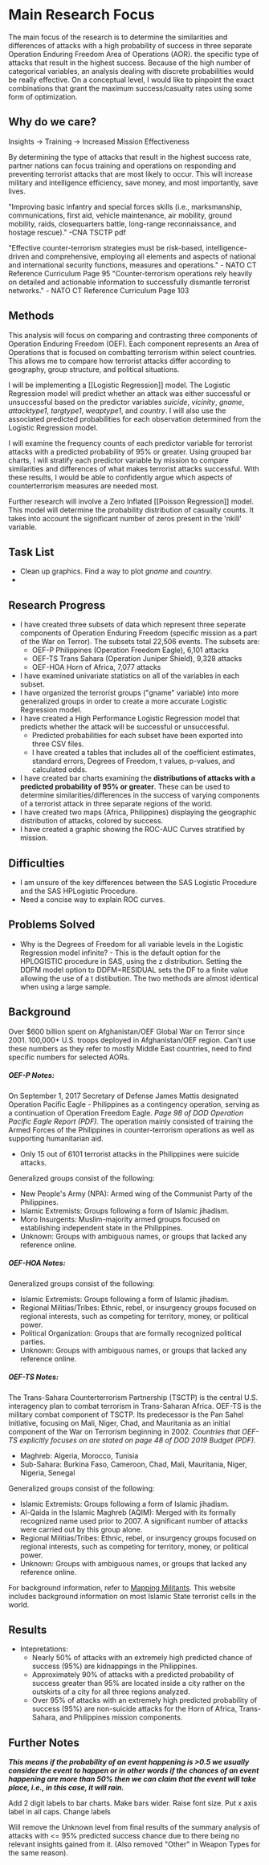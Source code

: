 # Main Research Focus
The main focus of the research is to determine the similarities and differences of attacks with a high probability of success in three separate Operation Enduring Freedom Area of Operations (AOR). the specific type of attacks that result in the highest success. 
Because of the high number of categorical variables, an analysis dealing with discrete probabilities would be really effective. On a conceptual level, I would like to pinpoint the exact combinations that grant the maximum success/casualty rates using some form of optimization. 

## Why do we care?
Insights -> Training -> Increased Mission Effectiveness

By determining the type of attacks that result in the highest success rate, partner nations can focus training and operations on responding and preventing terrorist attacks that are most likely to occur. This will increase military and intelligence efficiency, save money, and most importantly, save lives. 

"Improving basic infantry and special forces skills (i.e., marksmanship, communications, first aid, vehicle maintenance, air mobility, ground mobility, raids, closequarters battle, long-range reconnaissance, and hostage rescue)." -CNA TSCTP pdf

"Effective counter-terrorism strategies must be risk-based, intelligence-driven and comprehensive, employing all elements and aspects of national and international security functions, measures and operations." - NATO CT Reference Curriculum Page 95
"Counter-terrorism operations rely heavily on detailed and actionable information to successfully dismantle terrorist networks." - NATO CT Reference Curriculum Page 103

## Methods
This analysis will focus on comparing and contrasting three components of Operation Enduring Freedom (OEF). Each component represents an Area of Operations that is focused on combatting terrorism within select countries. This allows me to compare how terrorist attacks differ according to geography, group structure, and political situations. 

I will be implementing a [[Logistic Regression]] model. The Logistic Regression model will predict whether an attack was either successful or unsuccessful based on the predictor variables *suicide*, *vicinity*, *gname*, *attacktype1*, *targtype1*, *weaptype1*, and *country*. I will also use the associated predicted probabilities for each observation determined from the Logistic Regression model.

I will examine the frequency counts of each predictor variable for terrorist attacks with a predicted probability of 95% or greater. Using grouped bar charts, I will stratify each predictor variable by mission to compare similarities and differences of what makes terrorist attacks successful. With these results, I would be able to confidently argue which aspects of counterterrorism measures are needed most.

Further research will involve a Zero Inflated [[Poisson Regression]] model. This model will determine the probability distribution of casualty counts. It takes into account the significant number of zeros present in the 'nkill' variable.

## Task List
- Clean up graphics. Find a way to plot *gname* and *country*.
- 

## Research Progress
- I have created three subsets of data which represent three seperate components of Operation Enduring Freedom (specific mission as a part of the War on Terror). The subsets total 22,506 events. The subsets are:
	- OEF-P Philippines (Operation Freedom Eagle), 6,101 attacks
	- OEF-TS Trans Sahara (Operation Juniper Shield), 9,328 attacks
	- OEF-HOA Horn of Africa, 7,077 attacks
- I have examined univariate statistics on all of the variables in each subset.
-  I have organized the terrorist groups ("gname" variable) into more generalized groups in order to create a more accurate Logistic Regression model.
- I have created a High Performance Logistic Regression model that predicts whether the attack will be successful or unsuccessful. 
	- Predicted probabilities for each subset have been exported into three CSV files.
	- I have created a tables that includes all of the coefficient estimates, standard errors, Degrees of Freedom, t values, p-values, and calculated odds.
- I have created bar charts examining the **distributions of attacks with a predicted probability of 95% or greater**. These can be used to determine similarities/differences in the success of varying components of a terrorist attack in three separate regions of the world.
- I have created two maps (Africa, Philippines) displaying the geographic distribution of attacks, colored by success.
- I have created a graphic showing the ROC-AUC Curves stratified by mission.

## Difficulties
- I am unsure of the key differences between the SAS Logistic Procedure and the SAS HPLogistic Procedure.
- Need a concise way to explain ROC curves.

## Problems Solved
- Why is the Degrees of Freedom for all variable levels in the Logistic Regression model infinite?
		- This is the default option for the HPLOGISTIC procedure in SAS, using the z distribution. Setting the DDFM model option to DDFM=RESIDUAL sets the DF to a finite value allowing the use of a t distibution. The two methods are almost identical when using a large sample.

## Background
Over $600 billion spent on Afghanistan/OEF Global War on Terror since 2001. 
100,000+ U.S. troops deployed in Afghanistan/OEF region.
	Can't use these numbers as they refer to mostly Middle East countries, need to find specific numbers for selected AORs.

##### OEF-P Notes:
On September 1, 2017 Secretary of Defense James Mattis designated Operation Pacific Eagle - Philippines as a contingency operation, serving as a continuation of Operation Freedom Eagle. *Page 98 of DOD Operation Pacific Eagle Report (PDF).*
The operation mainly consisted of training the Armed Forces of the Philippines in counter-terrorism operations as well as supporting humanitarian aid.
- Only 15 out of 6101 terrorist attacks in the Philippines were suicide attacks.

Generalized groups consist of the following: 
- New People's Army (NPA): Armed wing of the Communist Party of the Philippines.
- Islamic Extremists: Groups following a form of Islamic jihadism.
- Moro Insurgents: Muslim-majority armed groups focused on establishing independent state in the Philippines.
- Unknown: Groups with ambiguous names, or groups that lacked any reference online.

##### OEF-HOA Notes:
Generalized groups consist of the following: 
- Islamic Extremists: Groups following a form of Islamic jihadism.
- Regional Militias/Tribes: Ethnic, rebel, or insurgency groups focused on regional interests, such as competing for territory, money, or political power.
- Political Organization: Groups that are formally recognized political parties.
- Unknown: Groups with ambiguous names, or groups that lacked any reference online.

##### OEF-TS Notes:
The Trans-Sahara Counterterrorism Partnership (TSCTP) is the central U.S. interagency plan to combat terrorism in Trans-Saharan Africa. OEF-TS is the military combat component of TSCTP. Its predecessor is the Pan Sahel Initiative, focusing on Mali, Niger, Chad, and Mauritania as an initial component of the War on Terrorism beginning in 2002. 
*Countries that OEF-TS explicitly focuses on are stated on page 48 of DOD 2019 Budget (PDF).*

- Maghreb: Algeria, Morocco, Tunisia
- Sub-Sahara: Burkina Faso, Cameroon, Chad, Mali, Mauritania, Niger, Nigeria, Senegal

Generalized groups consist of the following: 
- Islamic Extremists: Groups following a form of Islamic jihadism.
- Al-Qaida in the Islamic Maghreb (AQIM): Merged with its formally recognized name used prior to 2007. A significant number of attacks were carried out by this group alone.
- Regional Militias/Tribes: Ethnic, rebel, or insurgency groups focused on regional interests, such as competing for territory, money, or political power.
- Unknown: Groups with ambiguous names, or groups that lacked any reference online.

For background information, refer to [Mapping Militants](https://cisac.fsi.stanford.edu/mappingmilitants). This website includes background information on most Islamic State terrorist cells in the world. 

## Results
- Intepretations: 
	- Nearly 50% of attacks with an extremely high predicted chance of success (95%) are kidnappings in the Philippines.
	- Approximately 90% of attacks with a predicted probability of success greater than 95% are located inside a city rather on the outskirts of a city for all three regions analyzed.
	- Over 95% of attacks with an extremely high predicted probability of success (95%) are non-suicide attacks for the Horn of Africa, Trans-Sahara, and Philippines mission components.


## Further Notes
**_This means if the probability of an event happening is >0.5 we usually consider the event to happen or in other words if the chances of an event happening are more than 50% then we can claim that the event will take place, i.e., in this case, it will rain._**

Add 2 digit labels to bar charts.
Make bars wider.
Raise font size.
Put x axis label in all caps.
Change labels



Will remove the Unknown level from final results of the summary analysis of attacks with <= 95% predicted success chance due to there being no relevant insights gained from it. (Also removed "Other" in Weapon Types for the same reason).
